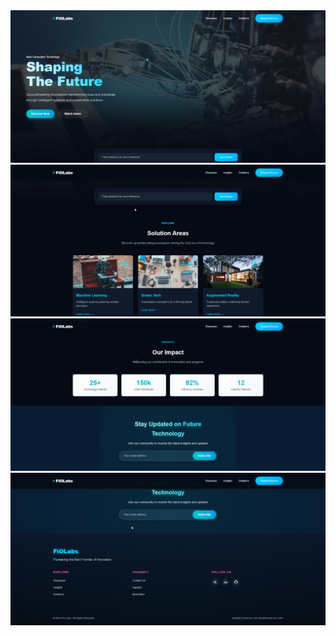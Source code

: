<img src="assets/01.png">
<img src="assets/02.png">
<img src="assets/03.png">
<img src="assets/04.png">